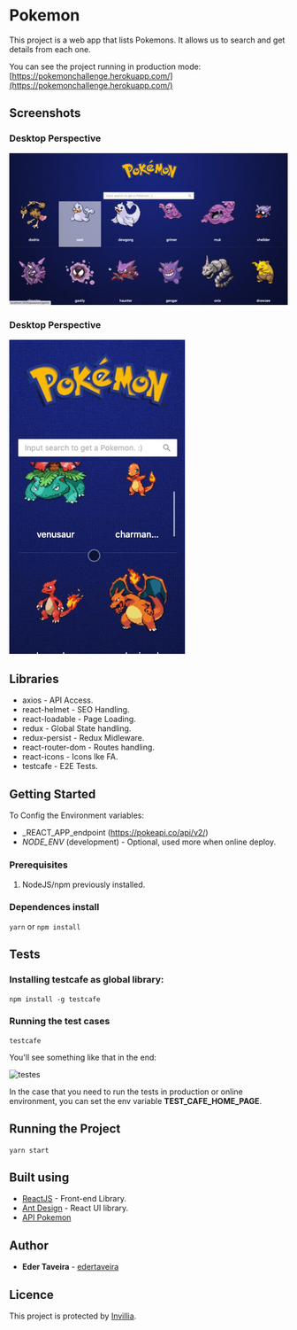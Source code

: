 # Pokemon

This project is a web app that lists Pokemons. It allows us to search and get details from each one.

You can see the project running in production mode: [https://pokemonchallenge.herokuapp.com/](https://pokemonchallenge.herokuapp.com/)

## Screenshots

### Desktop Perspective
![nav](./docs/nav.gif)

### Desktop Perspective
![nav](./docs/mobile.gif)

## Libraries

- axios - API Access.
- react-helmet - SEO Handling.
- react-loadable - Page Loading.
- redux - Global State handling.
- redux-persist - Redux Midleware.
- react-router-dom - Routes handling.
- react-icons - Icons lke FA.
- testcafe - E2E Tests.

## Getting Started

To Config the Environment variables:

- _REACT_APP_endpoint (https://pokeapi.co/api/v2/)
- _NODE_ENV_ (development) - Optional, used more when online deploy.

### Prerequisites

1. NodeJS/npm previously installed.

### Dependences install

```yarn```
or
```npm install```

## Tests



### Installing testcafe as global library:
```
npm install -g testcafe
```

### Running the test cases
```
testcafe
```

You'll see something like that in the end:

![testes](./docs/testes.png)

In the case that you need to run the tests in production or online environment, you can set the env variable **TEST_CAFE_HOME_PAGE**.

## Running the Project

```
yarn start
```

## Built using

- [ReactJS](https://pt-br.reactjs.org/) - Front-end Library.
- [Ant Design](https://ant.design/) - React UI library.
- [API Pokemon](https://pokeapi.co/)

## Author

- **Eder Taveira** - [edertaveira](https://github.com/edertaveira)

## Licence

This project is protected by [Invillia](https://invillia.com/global-growth-framework/).
